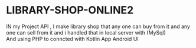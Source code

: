 # LIBRARY-SHOP-ONLINE2
IN my Project API , I make library shop that any one can buy from it and any one can sell from it and i handled that in local server with (MySql)  
And using PHP to conncted with Kotlin App Android UI
